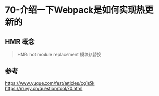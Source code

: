 # 70-介绍一下Webpack是如何实现热更新的

## HMR 概念

> HMR: hot module replacement 模块热替换




## 参考
https://www.yuque.com/fest/articles/cg1s5k
https://muyiy.cn/question/tool/70.html
